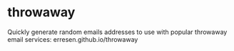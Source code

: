 # throwaway
Quickly generate random emails addresses to use with popular throwaway email services: erresen.github.io/throwaway
